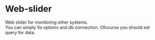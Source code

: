 # Web-slider
Web slider for monitoring other systems.   
You can simply fix options and db connection. Ofcourse you should set query for data. 
